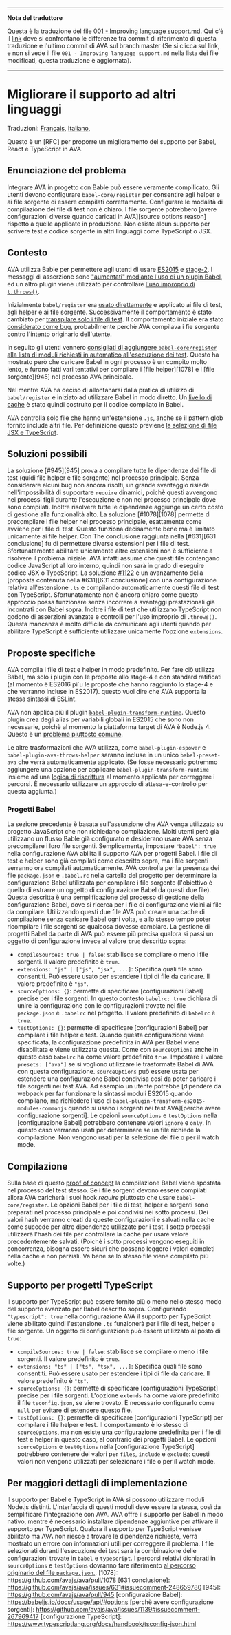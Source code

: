 ___
**Nota del traduttore**

Questa è la traduzione del file [001 - Improving language support.md](https://github.com/avajs/ava/blob/master/docs/specs/001%20-%20Improving%20language%20support.md). Qui c'è il [link](https://github.com/avajs/ava/compare/c09462c3e515c41da8177a3d9ba5fb0f19759653...master#diff-01b90728d033fffd4c5cdacef3735d16) dove si confrontano le differenze tra commit di riferimento di questa traduzione e l'ultimo commit di AVA sul branch master (Se si clicca sul link, e non si vede il file `001 - Improving language support.md` nella lista dei file modificati, questa traduzione è aggiornata).
___
# Migliorare il supporto ad altri linguaggi

Traduzioni: [Français](https://github.com/avajs/ava-docs/blob/master/fr_FR/docs/specs/001%20-%20Improving%20language%20support.md),
 [Italiano](https://github.com/avajs/ava-docs/blob/master/it_IT/docs/specs/001%20-%20Improving%20language%20support.md),

Questo è un [RFC] per proporre un miglioramento del supporto per Babel, React e TypeScript in AVA.

## Enunciazione del problema

Integrare AVA in progetto con Bable può essere veramente compilicato. Gli utenti devono configurare `babel-core/register` per consentire agli helper e ai file sorgente di essere compilati correttamente. Configurare le modalità di compilazione dei file di test non è chiaro. I file sorgente potrebbero [avere configurazioni diverse quando caricati in AVA][source options reason] rispetto a quelle applicate in produzione.
Non esiste alcun supporto per scrivere test e codice sorgente in altri linguaggi come TypeScript o JSX.

## Contesto

AVA utilizza Bable per permettere agli utenti di usare [ES2015](https://babeljs.io/docs/plugins/preset-es2015/) e [stage-2](https://babeljs.io/docs/plugins/preset-stage-2/). I messaggi di asserzione sono ["aumentati" mediante l'uso di un plugin Babel](https://github.com/avajs/ava/pull/46), ed un altro plugin viene utilizzato per controllare  [l'uso improprio di `t.throws()`](https://github.com/avajs/ava/pull/742).

Inizialmente `babel/register` era [usato direttamente](https://github.com/avajs/ava/pull/23) e applicato ai file di test, agli helper e ai file sorgente. Successivamente il comportamento è stato cambiato per [transpilare solo i file di test](https://github.com/avajs/ava/issues/50). Il comportamento iniziale era stato [considerato  come bug](https://github.com/avajs/ava/issues/108#issuecomment-151245367), probabilmente perchè AVA compilava i fie sorgente contro l'intento originario dell'utente.

In seguito gli utenti vennero [consigliati di aggiungere `babel-core/register` alla lista di moduli richiesti in automatico all'esecuzione dei test](https://github.com/avajs/ava#transpiling-imported-modules). Questo ha mostrato però che caricare Babel in ogni processo è un compito molto lento, e furono fatti vari tentativi per compilare i [file helper][1078] e i [file sorgente][945] nel processo AVA principale.

Nel mentre AVA ha deciso di allontanarsi dalla pratica di utilizzo di `babel/register` e iniziato ad utilizzare Babel in modo diretto. Un [livello di cache](https://github.com/avajs/ava/pull/352) è stato quindi costruito per il codice compilato in Babel.

AVA controlla solo file che hanno un'estensione `.js`, anche se il pattern glob fornito include altri file. Per definizione questo previene [la selezione di file JSX e TypeScript](https://github.com/avajs/ava/issues/631).

## Soluzioni possibili

La soluzione [#945][945] prova a compilare tutte le dipendenze dei file di test (quidi file helper e file sorgente) nel processo principale. Senza considerare alcuni bug non ancora risolti, un grande svantaggio risiede nell'impossibilità di supportare `require` dinamici, poichè questi avvengono nei processi figli durante l'esecuzione e non nel processo principale dove sono compilati. Inoltre risolvere tutte le dipendenze aggiunge un certo costo di gestione alla funzionalità alto.
La soluzione [#1078][1078] permette di precompilare i file helper nel processo principale, esattamente come avviene per i file di test. Questo funziona decisamente bene ma è limitato unicamente ai file helper.
Con 
The conclusione raggiunta nella [#631][631 conclusione] fu di permettere diverse estensioni per i file di test. Sfortunatamente abilitare unicamente altre estensioni non è sufficiente a risolvere il problema iniziale. AVA infatti assume che questi file contengano codice JavaScript al loro interno, quindi non sarà in grado di eseguire codice JSX o TypeScript.
La soluzione [#1122](https://github.com/avajs/ava/pull/1122) è un avanzamento della [proposta contenuta nella #631][631 conclusione] con una configurazione relativa all'estensione `.ts` e compilando automaticamente questi file di test con TypeScript.
Sfortunatamente non è ancora chiaro come questo approccio possa funzionare senza incorrere a svantaggi prestazionali già incontrati con Babel sopra. Inoltre i file di test che utilizzano TypeScript non godono di asserzioni avanzate e controlli per l'uso improprio di `.throws()`. Questa mancanza è molto difficile da comunicare agli utenti quando per abilitare TypeScript è sufficiente utilizzare unicamente l'opzione `extensions`.

## Proposte specifiche

AVA compila i file di test e helper in modo predefinito. Per fare ciò utilizza Babel, ma solo i plugin con le proposte allo stage-4 e con standard ratificati (al momento è ES2016 pi`u le proposte che hanno raggiunto lo stage-4 e che verranno incluse in ES2017). questo vuol dire che AVA supporta la stessa sintassi di ESLint.

AVA non applica più il plugin [`babel-plugin-transform-runtime`](https://babeljs.io/docs/plugins/transform-runtime/). Questo plugin crea degli alias per variabili globali in ES2015 che sono non necessarie, poichè al momento la piattaforma target di AVA è Node.js 4. Questo è un [problema piuttosto comune](https://github.com/avajs/ava/issues/1089).

Le altre trasformazioni che AVA utilizza, come `babel-plugin-espower` e `babel-plugin-ava-throws-helper` saranno incluse in un unico `babel-preset-ava` che verrà automaticamente applicato. (Se fosse necessario potremmo aggiungere una opzione per applicare `babel-plugin-transform-runtime` insieme ad una [logica di riscrittura](https://github.com/avajs/ava/blob/033d4dcdcbdadbf665c740ff450c2a775a8373dc/lib/babel-config.js#L53:L61) al momento applicata per correggere i percorsi. È necessario utilizzare un approccio di attesa-e-controllo per questa aggiunta.)

### Progetti Babel

La sezione precedente è basata sull'assunzione che AVA venga utilizzato su progetto JavaScript che non richiedano compilazione. Molti utenti però già utilizzano un flusso Bable già configurato e desiderano usare AVA senza precompilare i loro file sorgenti. Semplicemente, impostare `"babel": true` nella configurazione AVA abilita il supporto AVA per progetti Babel. I file di test e helper sono già compilati come descritto sopra, ma i file sorgenti verranno ora compilati automaticamente.
AVA controlla per la presenza dei file `package.json` e `.babel.rc` nella cartella del progetto per determinare la configurazione Babel utilizzata per compilare i file sorgente (l'obiettivo è quello di estrarre un oggetto di configurazione Babel da questi due file). Questa descritta è una semplificazione del processo di gestione della configurazione Babel, dove si ricerca per i file di configurazione vicini ai file da compilare. Utilizzando questi due file AVA può creare una cache di compilazione senza caricare Babel ogni volta, e allo stesso tempo poter ricompilare i file sorgenti se qualcosa dovesse cambiare.
La gestione di progetti Babel da parte di AVA può essere più precisa qualora si passi un oggetto di configurazione invece al valore `true` descritto sopra:
* `compileSources: true | false`: stabilisce se compilare o meno i file sorgenti. Il valore predefinito è `true`.
* `extensions: "js" | ["js", "jsx", ...]`: Specifica quali file sono consentiti. Può essere usato per estendere i tipi di file da caricare. Il valore predefinito è `"js"`.
* `sourceOptions: {}`: permette di specificare [configurazioni Babel] precise per i file sorgenti. In questo contesto `babelrc: true` dichiara di unire la configurazione con le configurazioni trovate nei file `package.json` e `.babelrc` nel progetto. Il valore predefinito di `babelrc` è `true`.
* `testOptions: {}`: permette di specificare [configurazioni Babel] per compilare i file helper e test. Quando questa configurazione viene specificata, la configurazione predefinita in AVA per Babel viene disabilitata e viene utilizzata questa. Come con `sourceOptions` anche in questo caso `babelrc` ha come valore predefinito `true`. Impostare il valore `presets: ["ava"]` se si vogliono utilizzare le trasformate Babel di AVA con questa configurazione.
`sourceOptions` può essere usata per estendere una configurazione Babel condivisa così da poter caricare i file sorgenti nei test AVA. Ad esempio un utente potrebbe [dipendere da webpack per far funzionare la sintassi moduli ES2015 quando compilano, ma richiedere l'uso di `babel-plugin-transform-es2015-modules-commonjs` quando si usano i sorgenti nei test AVA][perchè avere configurazione sorgenti].
Le opzioni `sourceOptions` e `testOptions` nella [configurazione Babel] potrebbero contenere valori `ignore` e `only`. In questo caso verranno usati per determinare se un file richiede la compilazione. Non vengono usati per la selezione dei file o per il watch mode.

## Compilazione

Sulla base di questo [proof of concept](https://github.com/avajs/ava/pull/1082) la compilazione Babel viene spostata nel processo del test stesso. Se i file sorgenti devono essere compilati allora AVA caricherà i suoi hook *require* piuttosto che usare `babel-core/register`.
Le opzioni Babel per i file di test, helper e sorgenti sono preparati nel processo principale e poi condivisi nei sotto processi. Dei valori hash verranno creati da queste configurazioni e salvati nella cache come succede per altre dipendenze utilizzate per i test. I sotto processi utilizzerà l'hash dei file per controllare la cache per usare valore precedentemente salvati. (Poichè i sotto processi vengono eseguiti in concorrenza, bisogna essere sicuri che possano leggere i valori completi nella cache e non parziali. Va bene se lo stesso file viene compilato più volte.)

## Supporto per progetti TypeScript

Il supporto per TypeScript può essere fornito più o meno nello stesso modo del supporto avanzato per Babel descritto sopra. Configurando `"typescript": true` nella configurazione AVA il supporto per TypeScript viene abilitato quindi l'estensione `.ts` funzionerà per i file di test, helper e file sorgente. Un oggetto di configurazione può essere utilizzato al posto di `true`:
* `compileSources: true | false`: stabilisce se compilare o meno i file sorgenti. Il valore predefinito è `true`.
* `extensions: "ts" | ["ts", "tsx", ...]`: Specifica quali file sono consentiti. Può essere usato per estendere i tipi di file da caricare. Il valore predefinito è `"ts"`.
* `sourceOptions: {}`: permette di specificare [configurazioni TypeScript] precise per i file sorgenti. L'opzione `extends` ha come valore predefinito il file `tsconfig.json`, se viene trovato. È necessario configurarlo come `null` per evitare di estendere questo file.
* `testOptions: {}`: permette di specificare [configurazioni TypeScript] per compilare i file helper e test. Il comportamento è lo stesso di `sourceOptions`, ma non esiste una configurazione predefinita per i file di test e helper in questo caso, al contrario dei progetti Babel.
Le opzioni `sourceOptions` e `testOptions` nella [configurazione TypeScript] potrebbero contenere dei valori per `files`, `include` e `exclude`: questi valori non vengono utilizzati per selezionare i file o per il watch mode.

## Per maggiori dettagli di implementazione

Il supporto per Babel e TypeScript in AVA si possono utilizzare moduli Node.js distinti. L'interfaccia di questi moduli deve essere la stessa, così da semplificare l'integrazione con AVA.
AVA offre il supporto per Babel in modo nativo, mentre è necessario installare dipendenze aggiuntive per attivare il supporto per TypeScript. Qualora il supporto per TypeScript venisse abilitato ma AVA non riesce a trovare le dipendenze richieste, verrà mostrato un errore con informazioni utili per correggere il problema.
I file selezionati duranti l'esecuzione dei test sarà la combinazione delle configurazioni trovate in `babel` e `typescript`.
I percorsi relativi dichiarati in `sourceOptions` e `testOptions` dovranno fare riferimento [al percorso originario del file `package.json`.](https://github.com/avajs/ava/issues/707).
[1078]: https://github.com/avajs/ava/pull/1078
[631 conclusione]: https://github.com/avajs/ava/issues/631#issuecomment-248659780
[945]: https://github.com/avajs/ava/pull/945
[configurazione Babel]: https://babeljs.io/docs/usage/api/#options
[perchè avere configurazione sorgenti]: https://github.com/avajs/ava/issues/1139#issuecomment-267969417
[configurazione TypeScript]: https://www.typescriptlang.org/docs/handbook/tsconfig-json.html